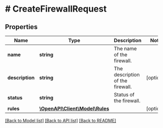 # # CreateFirewallRequest

## Properties

Name | Type | Description | Notes
------------ | ------------- | ------------- | -------------
**name** | **string** | The name of the firewall. |
**description** | **string** | The description of the firewall. | [optional]
**status** | **string** | Status of the firewall. |
**rules** | [**\OpenAPI\Client\Model\Rules**](Rules.md) |  | [optional]

[[Back to Model list]](../../README.md#models) [[Back to API list]](../../README.md#endpoints) [[Back to README]](../../README.md)
